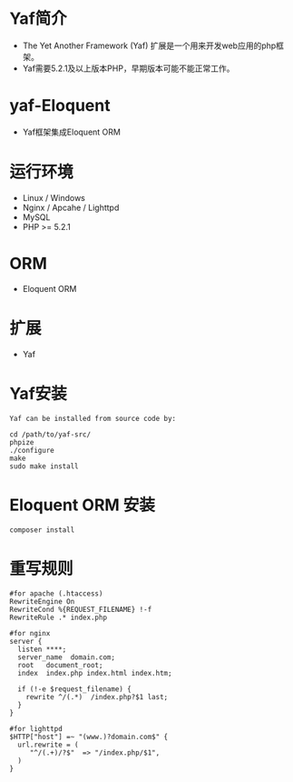 # Yaf简介
* The Yet Another Framework (Yaf) 扩展是一个用来开发web应用的php框架。
* Yaf需要5.2.1及以上版本PHP，早期版本可能不能正常工作。
# yaf-Eloquent
* Yaf框架集成Eloquent ORM
# 运行环境
* Linux / Windows
* Nginx / Apcahe / Lighttpd
* MySQL
* PHP >= 5.2.1
# ORM
* Eloquent ORM
# 扩展
* Yaf
# Yaf安装
```
Yaf can be installed from source code by:

cd /path/to/yaf-src/
phpize
./configure
make
sudo make install
```
# Eloquent ORM 安装
```
composer install
```
# 重写规则
```
#for apache (.htaccess)
RewriteEngine On
RewriteCond %{REQUEST_FILENAME} !-f
RewriteRule .* index.php

#for nginx
server {
  listen ****;
  server_name  domain.com;
  root   document_root;
  index  index.php index.html index.htm;

  if (!-e $request_filename) {
    rewrite ^/(.*)  /index.php?$1 last;
  }
}

#for lighttpd
$HTTP["host"] =~ "(www.)?domain.com$" {
  url.rewrite = (
     "^/(.+)/?$"  => "/index.php/$1",
  )
}
```
